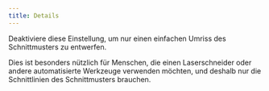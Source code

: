 ```yaml
---
title: Details
---
```


Deaktiviere diese Einstellung, um nur einen einfachen Umriss des Schnittmusters zu entwerfen.

Dies ist besonders nützlich für Menschen, die einen Laserschneider oder andere automatisierte Werkzeuge verwenden möchten, und deshalb nur die Schnittlinien des Schnittmusters brauchen.

